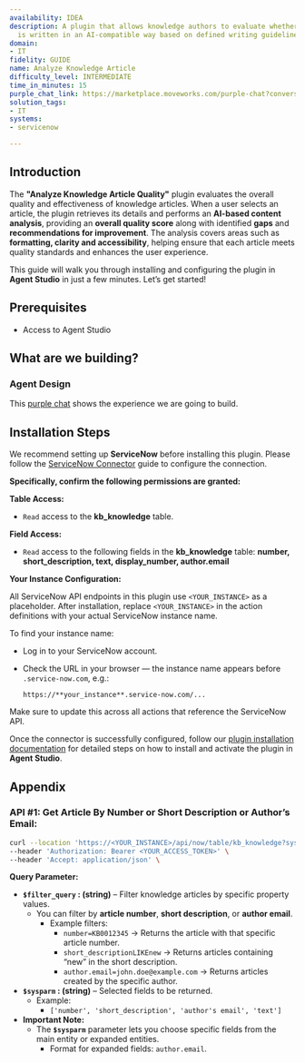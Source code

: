 ```yaml
---
availability: IDEA
description: A plugin that allows knowledge authors to evaluate whether a KB article
  is written in an AI-compatible way based on defined writing guidelines.
domain:
- IT
fidelity: GUIDE
name: Analyze Knowledge Article 
difficulty_level: INTERMEDIATE
time_in_minutes: 15
purple_chat_link: https://marketplace.moveworks.com/purple-chat?conversation=%7B%22messages%22%3A%5B%7B%22role%22%3A%22user%22%2C%22parts%22%3A%5B%7B%22richText%22%3A%22%3Cp+xmlns%3D%5C%22http%3A%2F%2Fwww.w3.org%2F1999%2Fxhtml%5C%22%3EEvaluate+my+KB+Article+called%3A+%27How+to+set+up+VPN+for+remote+access%27.%3C%2Fp%3E%22%7D%5D%7D%2C%7B%22role%22%3A%22assistant%22%2C%22parts%22%3A%5B%7B%22richText%22%3A%22%3Cp+xmlns%3D%5C%22http%3A%2F%2Fwww.w3.org%2F1999%2Fxhtml%5C%22%3EI+can+help+you+evaluate+a+Knowledge+Base+article.+How+would+you+like+to+find+the+article%3F%3C%2Fp%3E%3Col+xmlns%3D%5C%22http%3A%2F%2Fwww.w3.org%2F1999%2Fxhtml%5C%22%3E%3Cli%3ESearch+by+Description%3C%2Fli%3E%3Cli%3ESearch+by+Article+Number%3C%2Fli%3E%3Cli%3EArticles+Assigned+to+Me%3C%2Fli%3E%3C%2Fol%3E%22%7D%5D%7D%2C%7B%22role%22%3A%22user%22%2C%22parts%22%3A%5B%7B%22richText%22%3A%22%3Cp+xmlns%3D%5C%22http%3A%2F%2Fwww.w3.org%2F1999%2Fxhtml%5C%22%3ESearch+by+Description%3C%2Fp%3E%22%7D%5D%7D%2C%7B%22role%22%3A%22assistant%22%2C%22parts%22%3A%5B%7B%22richText%22%3A%22%3Cp+xmlns%3D%5C%22http%3A%2F%2Fwww.w3.org%2F1999%2Fxhtml%5C%22%3EPlease+provide+a+description+or+keywords+for+the+article+you%27re+looking+for.%3C%2Fp%3E%22%7D%5D%7D%2C%7B%22role%22%3A%22user%22%2C%22parts%22%3A%5B%7B%22richText%22%3A%22%3Cp+xmlns%3D%5C%22http%3A%2F%2Fwww.w3.org%2F1999%2Fxhtml%5C%22%3EVPN+remote+access%3C%2Fp%3E%22%7D%5D%7D%2C%7B%22role%22%3A%22assistant%22%2C%22parts%22%3A%5B%7B%22reasoningSteps%22%3A%5B%7B%22status%22%3A%22pending%22%2C%22richText%22%3A%22Searching+for+KB+articles+with+description+%27VPN+remote+access%27+in+%3Cb+xmlns%3D%5C%22http%3A%2F%2Fwww.w3.org%2F1999%2Fxhtml%5C%22%3EServiceNow%3C%2Fb%3E...%22%7D%5D%7D%2C%7B%22reasoningSteps%22%3A%5B%7B%22status%22%3A%22success%22%2C%22richText%22%3A%22Found+3+matching+articles.%22%7D%5D%7D%2C%7B%22richText%22%3A%22%3Cp+xmlns%3D%5C%22http%3A%2F%2Fwww.w3.org%2F1999%2Fxhtml%5C%22%3EI+found+a+few+articles+related+to+%27VPN+remote+access%27.+Which+one+would+you+like+to+evaluate%3F%3C%2Fp%3E%3Col+xmlns%3D%5C%22http%3A%2F%2Fwww.w3.org%2F1999%2Fxhtml%5C%22%3E%3Cli%3EKB00105%3A+How+to+set+up+VPN+for+remote+access%3C%2Fli%3E%3Cli%3EKB00112%3A+Troubleshooting+VPN+Connections%3C%2Fli%3E%3Cli%3EKB00108%3A+VPN+Client+Installation+Guide%3C%2Fli%3E%3C%2Fol%3E%22%7D%5D%7D%2C%7B%22role%22%3A%22user%22%2C%22parts%22%3A%5B%7B%22richText%22%3A%22%3Cp+xmlns%3D%5C%22http%3A%2F%2Fwww.w3.org%2F1999%2Fxhtml%5C%22%3EKB00105%3A+How+to+set+up+VPN+for+remote+access%3C%2Fp%3E%22%7D%5D%7D%2C%7B%22role%22%3A%22assistant%22%2C%22parts%22%3A%5B%7B%22reasoningSteps%22%3A%5B%7B%22status%22%3A%22pending%22%2C%22richText%22%3A%22Retrieving+content+for+%27KB00105%27+from+%3Cb+xmlns%3D%5C%22http%3A%2F%2Fwww.w3.org%2F1999%2Fxhtml%5C%22%3EServiceNow%3C%2Fb%3E...%22%7D%5D%7D%2C%7B%22reasoningSteps%22%3A%5B%7B%22status%22%3A%22success%22%2C%22richText%22%3A%22Content+retrieved.+Analyzing+for+AI+compatibility...%22%7D%5D%7D%2C%7B%22richText%22%3A%22%3Cp+xmlns%3D%5C%22http%3A%2F%2Fwww.w3.org%2F1999%2Fxhtml%5C%22%3EHere%27s+the+AI+compatibility+evaluation+for+%3Cstrong%3E%27How+to+set+up+VPN+for+remote+access%27%3C%2Fstrong%3E%3A%3C%2Fp%3E%3Cul+xmlns%3D%5C%22http%3A%2F%2Fwww.w3.org%2F1999%2Fxhtml%5C%22%3E%3Cli%3E%3Cp%3E%3Cstrong%3EOverall+AI+Score%3C%2Fstrong%3E%3A+8%2F10+%28Good%29%3C%2Fp%3E%3C%2Fli%3E%3Cli%3E%3Cp%3E%3Cstrong%3EGaps+Identified%3C%2Fstrong%3E%3A%3C%2Fp%3E%3Cul%3E%3Cli%3E%3Cp%3ELack+of+clear%2C+concise+headings.%3C%2Fp%3E%3C%2Fli%3E%3Cli%3E%3Cp%3ESome+paragraphs+are+too+long+for+snippetization.%3C%2Fp%3E%3C%2Fli%3E%3Cli%3E%3Cp%3EMissing+a+summary+sentence+at+the+beginning.%3C%2Fp%3E%3C%2Fli%3E%3C%2Ful%3E%3C%2Fli%3E%3Cli%3E%3Cp%3E%3Cstrong%3ESuggestions+for+Improvement%3C%2Fstrong%3E%3A%3C%2Fp%3E%3Cul%3E%3Cli%3E%3Cp%3EBreak+down+%27Connection+Steps%27+into+smaller%2C+numbered+steps+with+distinct+headings.%3C%2Fp%3E%3C%2Fli%3E%3Cli%3E%3Cp%3EAdd+a+brief+introductory+sentence+summarizing+the+article%27s+main+purpose.%3C%2Fp%3E%3C%2Fli%3E%3Cli%3E%3Cp%3EEnsure+each+paragraph+focuses+on+a+single+idea.%3C%2Fp%3E%3C%2Fli%3E%3C%2Ful%3E%3C%2Fli%3E%3C%2Ful%3E%3Cp+xmlns%3D%5C%22http%3A%2F%2Fwww.w3.org%2F1999%2Fxhtml%5C%22%3EThese+improvements+will+help+the+AI+more+accurately+extract+key+information+and+present+it+to+users+efficiently.%3C%2Fp%3E%22%7D%2C%7B%22citations%22%3A%5B%7B%22connectorName%22%3A%22servicenow%22%2C%22citationTitle%22%3A%22KB00105%3A+How+to+set+up+VPN+for+remote+access%22%7D%5D%7D%5D%7D%5D%7D
solution_tags:
- IT
systems:
- servicenow

---
```

## **Introduction**

The **"Analyze Knowledge Article Quality"** plugin evaluates the overall quality and effectiveness of knowledge articles. When a user selects an article, the plugin retrieves its details and performs an **AI-based content analysis**, providing an **overall quality score** along with identified **gaps** and **recommendations for improvement**. The analysis covers areas such as **formatting, clarity and accessibility**, helping ensure that each article meets quality standards and enhances the user experience.

This guide will walk you through installing and configuring the plugin in **Agent Studio** in just a few minutes. Let’s get started!

## **Prerequisites**

- Access to Agent Studio

## **What are we building?**

### **Agent Design**

This [purple chat](https://marketplace.moveworks.com/purple-chat?conversation=%7B%22messages%22%3A%5B%7B%22role%22%3A%22user%22%2C%22parts%22%3A%5B%7B%22richText%22%3A%22%3Cp+xmlns%3D%5C%22http%3A%2F%2Fwww.w3.org%2F1999%2Fxhtml%5C%22%3EEvaluate+my+KB+Article+called%3A+%27How+to+set+up+VPN+for+remote+access%27.%3C%2Fp%3E%22%7D%5D%7D%2C%7B%22role%22%3A%22assistant%22%2C%22parts%22%3A%5B%7B%22richText%22%3A%22%3Cp+xmlns%3D%5C%22http%3A%2F%2Fwww.w3.org%2F1999%2Fxhtml%5C%22%3EI+can+help+you+evaluate+a+Knowledge+Base+article.+How+would+you+like+to+find+the+article%3F%3C%2Fp%3E%3Col+xmlns%3D%5C%22http%3A%2F%2Fwww.w3.org%2F1999%2Fxhtml%5C%22%3E%3Cli%3ESearch+by+Description%3C%2Fli%3E%3Cli%3ESearch+by+Article+Number%3C%2Fli%3E%3Cli%3EArticles+Assigned+to+Me%3C%2Fli%3E%3C%2Fol%3E%22%7D%5D%7D%2C%7B%22role%22%3A%22user%22%2C%22parts%22%3A%5B%7B%22richText%22%3A%22%3Cp+xmlns%3D%5C%22http%3A%2F%2Fwww.w3.org%2F1999%2Fxhtml%5C%22%3ESearch+by+Description%3C%2Fp%3E%22%7D%5D%7D%2C%7B%22role%22%3A%22assistant%22%2C%22parts%22%3A%5B%7B%22richText%22%3A%22%3Cp+xmlns%3D%5C%22http%3A%2F%2Fwww.w3.org%2F1999%2Fxhtml%5C%22%3EPlease+provide+a+description+or+keywords+for+the+article+you%27re+looking+for.%3C%2Fp%3E%22%7D%5D%7D%2C%7B%22role%22%3A%22user%22%2C%22parts%22%3A%5B%7B%22richText%22%3A%22%3Cp+xmlns%3D%5C%22http%3A%2F%2Fwww.w3.org%2F1999%2Fxhtml%5C%22%3EVPN+remote+access%3C%2Fp%3E%22%7D%5D%7D%2C%7B%22role%22%3A%22assistant%22%2C%22parts%22%3A%5B%7B%22reasoningSteps%22%3A%5B%7B%22status%22%3A%22pending%22%2C%22richText%22%3A%22Searching+for+KB+articles+with+description+%27VPN+remote+access%27+in+%3Cb+xmlns%3D%5C%22http%3A%2F%2Fwww.w3.org%2F1999%2Fxhtml%5C%22%3EServiceNow%3C%2Fb%3E...%22%7D%5D%7D%2C%7B%22reasoningSteps%22%3A%5B%7B%22status%22%3A%22success%22%2C%22richText%22%3A%22Found+3+matching+articles.%22%7D%5D%7D%2C%7B%22richText%22%3A%22%3Cp+xmlns%3D%5C%22http%3A%2F%2Fwww.w3.org%2F1999%2Fxhtml%5C%22%3EI+found+a+few+articles+related+to+%27VPN+remote+access%27.+Which+one+would+you+like+to+evaluate%3F%3C%2Fp%3E%3Col+xmlns%3D%5C%22http%3A%2F%2Fwww.w3.org%2F1999%2Fxhtml%5C%22%3E%3Cli%3EKB00105%3A+How+to+set+up+VPN+for+remote+access%3C%2Fli%3E%3Cli%3EKB00112%3A+Troubleshooting+VPN+Connections%3C%2Fli%3E%3Cli%3EKB00108%3A+VPN+Client+Installation+Guide%3C%2Fli%3E%3C%2Fol%3E%22%7D%5D%7D%2C%7B%22role%22%3A%22user%22%2C%22parts%22%3A%5B%7B%22richText%22%3A%22%3Cp+xmlns%3D%5C%22http%3A%2F%2Fwww.w3.org%2F1999%2Fxhtml%5C%22%3EKB00105%3A+How+to+set+up+VPN+for+remote+access%3C%2Fp%3E%22%7D%5D%7D%2C%7B%22role%22%3A%22assistant%22%2C%22parts%22%3A%5B%7B%22reasoningSteps%22%3A%5B%7B%22status%22%3A%22pending%22%2C%22richText%22%3A%22Retrieving+content+for+%27KB00105%27+from+%3Cb+xmlns%3D%5C%22http%3A%2F%2Fwww.w3.org%2F1999%2Fxhtml%5C%22%3EServiceNow%3C%2Fb%3E...%22%7D%5D%7D%2C%7B%22reasoningSteps%22%3A%5B%7B%22status%22%3A%22success%22%2C%22richText%22%3A%22Content+retrieved.+Analyzing+for+AI+compatibility...%22%7D%5D%7D%2C%7B%22richText%22%3A%22%3Cp+xmlns%3D%5C%22http%3A%2F%2Fwww.w3.org%2F1999%2Fxhtml%5C%22%3EHere%27s+the+AI+compatibility+evaluation+for+%3Cstrong%3E%27How+to+set+up+VPN+for+remote+access%27%3C%2Fstrong%3E%3A%3C%2Fp%3E%3Cul+xmlns%3D%5C%22http%3A%2F%2Fwww.w3.org%2F1999%2Fxhtml%5C%22%3E%3Cli%3E%3Cp%3E%3Cstrong%3EOverall+AI+Score%3C%2Fstrong%3E%3A+8%2F10+%28Good%29%3C%2Fp%3E%3C%2Fli%3E%3Cli%3E%3Cp%3E%3Cstrong%3EGaps+Identified%3C%2Fstrong%3E%3A%3C%2Fp%3E%3Cul%3E%3Cli%3E%3Cp%3ELack+of+clear%2C+concise+headings.%3C%2Fp%3E%3C%2Fli%3E%3Cli%3E%3Cp%3ESome+paragraphs+are+too+long+for+snippetization.%3C%2Fp%3E%3C%2Fli%3E%3Cli%3E%3Cp%3EMissing+a+summary+sentence+at+the+beginning.%3C%2Fp%3E%3C%2Fli%3E%3C%2Ful%3E%3C%2Fli%3E%3Cli%3E%3Cp%3E%3Cstrong%3ESuggestions+for+Improvement%3C%2Fstrong%3E%3A%3C%2Fp%3E%3Cul%3E%3Cli%3E%3Cp%3EBreak+down+%27Connection+Steps%27+into+smaller%2C+numbered+steps+with+distinct+headings.%3C%2Fp%3E%3C%2Fli%3E%3Cli%3E%3Cp%3EAdd+a+brief+introductory+sentence+summarizing+the+article%27s+main+purpose.%3C%2Fp%3E%3C%2Fli%3E%3Cli%3E%3Cp%3EEnsure+each+paragraph+focuses+on+a+single+idea.%3C%2Fp%3E%3C%2Fli%3E%3C%2Ful%3E%3C%2Fli%3E%3C%2Ful%3E%3Cp+xmlns%3D%5C%22http%3A%2F%2Fwww.w3.org%2F1999%2Fxhtml%5C%22%3EThese+improvements+will+help+the+AI+more+accurately+extract+key+information+and+present+it+to+users+efficiently.%3C%2Fp%3E%22%7D%2C%7B%22citations%22%3A%5B%7B%22connectorName%22%3A%22servicenow%22%2C%22citationTitle%22%3A%22KB00105%3A+How+to+set+up+VPN+for+remote+access%22%7D%5D%7D%5D%7D%5D%7D) shows the experience we are going to build.

## **Installation Steps**

We recommend setting up **ServiceNow** before installing this plugin. Please follow the [ServiceNow Connector](https://marketplace.moveworks.com/connectors/servicenow#how-to-implement) guide to configure the connection.

**Specifically, confirm the following permissions are granted:**

**Table Access:**

- `Read` access to the **kb_knowledge** table.

**Field Access:**

- `Read` access to the following fields in the **kb_knowledge** table:  **number, short_description, text, display_number, author.email**

**Your Instance Configuration:**

All ServiceNow API endpoints in this plugin use `<YOUR_INSTANCE>` as a placeholder. After installation, replace `<YOUR_INSTANCE>` in the action definitions with your actual ServiceNow instance name.

To find your instance name:

- Log in to your ServiceNow account.
- Check the URL in your browser — the instance name appears before `.service-now.com`, e.g.:
    
    `https://**your_instance**.service-now.com/...`
    

Make sure to update this across all actions that reference the ServiceNow API.

Once the connector is successfully configured, follow our [plugin installation documentation](https://help.moveworks.com/docs/ai-agent-marketplace-installation) for detailed steps on how to install and activate the plugin in **Agent Studio**.

## **Appendix**

### **API #1: Get Article By Number or Short Description or Author’s Email:**

```bash
curl --location 'https://<YOUR_INSTANCE>/api/now/table/kb_knowledge?sysparm_query={{filter_query}}&sysparm_fields=number,short_description,text,display_number,author.email' \
--header 'Authorization: Bearer <YOUR_ACCESS_TOKEN>' \
--header 'Accept: application/json' \
```

**Query Parameter:**

- **`$filter_query` : (string)** – Filter knowledge articles by specific property values.
    - You can filter by **article number**, **short description**, or **author email**.
        - Example filters:
            - `number=KB0012345` → Returns the article with that specific article number.
            - `short_descriptionLIKEnew` → Returns articles containing “new” in the short description.
            - `author.email=john.doe@example.com` → Returns articles created by the specific author.
- **`$sysparm` : (string)** – Selected fields to be returned.
    - Example:
        - `['number', 'short_description', 'author's email', 'text']`
- **Important Note:**
    - The **`$sysparm`** parameter lets you choose specific fields from the main entity or expanded entities.
        - Format for expanded fields: `author.email`.
